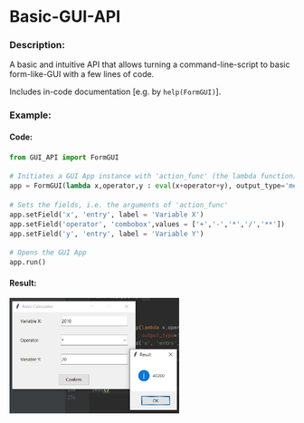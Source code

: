 # Basic-GUI-API

### Description:
A basic and intuitive API that allows turning a command-line-script to basic form-like-GUI with a few lines of code.

Includes in-code documentation [e.g. by `help(FormGUI)`].

### Example:

#### Code:
```python
from GUI_API import FormGUI

# Initiates a GUI App instance with 'action_func' (the lambda function) and output in pop-up-message 
app = FormGUI(lambda x,operator,y : eval(x+operator+y), output_type='messagebox', title="Basic Calculator")

# Sets the fields, i.e. the arguments of 'action_func'
app.setField('x', 'entry', label = 'Variable X')
app.setField('operator', 'combobox',values = ['+','-','*','/','**'])
app.setField('y', 'entry', label = 'Variable Y')

# Opens the GUI App
app.run()
```

#### Result:
<img src="https://github.com/matanbt/Basic-GUI-API/blob/master/img/demo.png" width=300>

